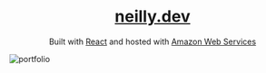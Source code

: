<h1 align="center">
  <a href="http://neilly.dev.s3-website-us-west-1.amazonaws.com/" target="_blank">neilly.dev</a>
</h1>
<p align="center">
  Built with <a href="https://reactjs.org/" target="_blank">React</a> and hosted with <a href="https://aws.amazon.com/" target="_blank">Amazon Web Services</a>
</p>

![portfolio](https://i.imgur.com/KIgcv6T.png)
